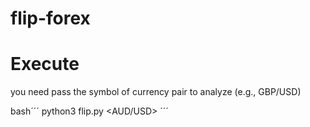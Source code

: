 # flip-forex

# Execute
you need pass the symbol of currency pair to analyze (e.g., GBP/USD)

bash´´´
python3 flip.py <AUD/USD> 
´´´
